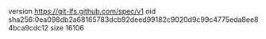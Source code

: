 version https://git-lfs.github.com/spec/v1
oid sha256:0ea098db2a68165783dcb92deed99182c9020d9c99c4775eda8ee84bca9cdc12
size 16106
